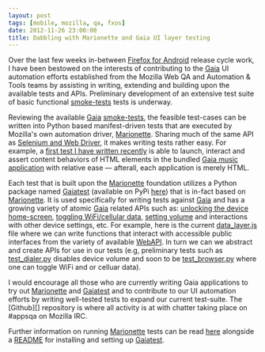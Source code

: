```yaml
---
layout: post
tags: [mobile, mozilla, qa, fxos]
date: 2012-11-26 23:00:00
title: Dabbling with Marionette and Gaia UI layer testing 
---
```


Over the last few weeks in-between [Firefox for Android][] release cycle work, I have been bestowed on the interests of contributing to the [Gaia][] UI automation efforts established from the Mozilla Web QA and Automation & Tools teams by assisting in writing, extending and building upon the available tests and APIs. Preliminary development of an extensive test suite of basic functional [smoke-tests][] tests is underway.

Reviewing the available [Gaia][] [smoke-tests][], the feasible test-cases can be written into Python based manifest-driven tests that are executed by Mozilla's own automation driver, [Marionette][]. Sharing much of the same API as [Selenium and Web Driver], it makes writing tests rather easy. For example, a [first test I have written recently](https://github.com/mozilla/gaia-ui-tests/blob/master/gaiatest/tests/test_music.py) is able to launch, interact and assert content behaviors of HTML elements in the bundled [Gaia music application](https://github.com/mozilla-b2g/gaia/tree/master/apps/music) with relative ease — afterall, each application is merely HTML.

Each test that is built upon the [Marionette][] foundation utilizes a Python package named [Gaiatest][] (available on PyPi [here](http://pypi.python.org/pypi/gaiatest/0.3)) that is in-fact based on [Marionette][]. It is used specifically for writing tests against [Gaia][] and has a growing variety of atomic [Gaia][] related APIs such as: [unlocking the device home-screen](https://github.com/mozilla/gaia-ui-tests/blob/master/gaiatest/atoms/gaia_lock_screen.js), [toggling WiFi/cellular data](https://github.com/mozilla/gaia-ui-tests/blob/master/gaiatest/atoms/gaia_data_layer.js), [setting volume](https://github.com/mozilla/gaia-ui-tests/blob/master/gaiatest/atoms/gaia_data_layer.js) and interactions with other device settings, etc. For example, here is the current [data_layer.js](https://github.com/mozilla/gaia-ui-tests/blob/master/gaiatest/atoms/gaia_data_layer.js) file where we can write functions that interact with accessible public interfaces from the variety of available [WebAPI]. In turn we can we abstract and create APIs for use in our tests (e.g, preliminary tests such as [test_dialer.py](https://github.com/mozilla/gaia-ui-tests/blob/master/gaiatest/tests/test_dialer.py) disables device volume and soon to be [test_browser.py](https://github.com/mozilla/gaia-ui-tests/blob/master/gaiatest/tests/test_browser.py) where one can toggle WiFi and or celluar data).

I would encourage all those who are currently writing Gaia applications to try out [Marionette][] and [Gaiatest][] and to contribute to our UI automation efforts by writing well-tested tests to expand our current test-suite. The [Github][] repository is where all activity is at with chatter taking place on #appsqa on Mozilla IRC. 

Further information on running [Marionette][] tests can be read [here](https://developer.mozilla.org/en-US/docs/Marionette/Running_Tests) alongside a [README](https://github.com/mozilla/gaia-ui-tests/blob/master/README.md) for installing and setting up [Gaiatest][].

 [Firefox for Android]: https://wiki.mozilla.org/RapidRelease/Calendar
 [Gaia]: https://wiki.mozilla.org/Gaia
 [Gaiatest]: https://github.com/mozilla/gaia-ui-tests
 [Marionette]: https://developer.mozilla.org/en-US/docs/Marionette
 [Selenium and Web Driver]: http://code.google.com/p/selenium/wiki/JsonWireProtocol
 [Smoke-tests]: https://etherpad.mozilla.org/smoketest-tests
 [WebAPI]: https://wiki.mozilla.org/WebAPI
